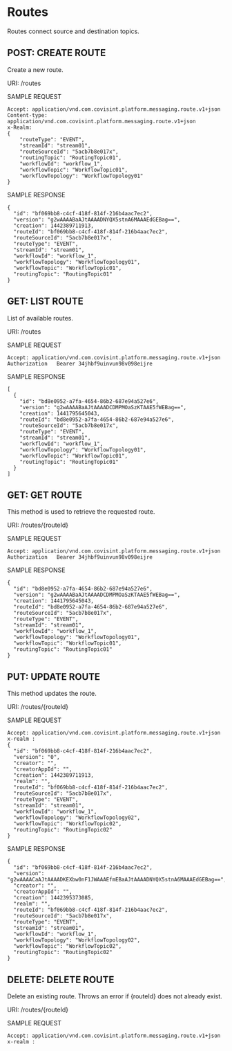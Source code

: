# Routes
Routes connect source and destination topics.

## POST: CREATE ROUTE
Create a new route.

URI: /routes

SAMPLE REQUEST
```
Accept: application/vnd.com.covisint.platform.messaging.route.v1+json
Content-type: application/vnd.com.covisint.platform.messaging.route.v1+json
x-Realm: 
{
  	"routeType": "EVENT",
  	"streamId": "stream01",
  	"routeSourceId": "5acb7b8e017x",
  	"routingTopic": "RoutingTopic01",
  	"workflowId": "workflow_1",
  	"workflowTopic": "WorkflowTopic01",
  	"workflowTopology": "WorkflowTopology01"
}
```
SAMPLE RESPONSE
```
{
  "id": "bf069bb8-c4cf-418f-814f-216b4aac7ec2",
  "version": "g2wAAAABaAJtAAAADNYQX5stnA6MAAAEdGEBag==",
  "creation": 1442389711913,
  "routeId": "bf069bb8-c4cf-418f-814f-216b4aac7ec2",
  "routeSourceId": "5acb7b8e017x",
  "routeType": "EVENT",
  "streamId": "stream01",
  "workflowId": "workflow_1",
  "workflowTopology": "WorkflowTopology01",
  "workflowTopic": "WorkflowTopic01",
  "routingTopic": "RoutingTopic01"
}
```

## GET: LIST ROUTE
List of available routes.

URI: /routes

SAMPLE REQUEST
```
Accept: application/vnd.com.covisint.platform.messaging.route.v1+json
Authorization	Bearer 34jhbf9uinvun98v098eijre
```
SAMPLE RESPONSE
```
[
  {
    "id": "bd8e0952-a7fa-4654-86b2-687e94a527e6",
    "version": "g2wAAAABaAJtAAAADCDMPMOaSzKTAAE5fWEBag==",
    "creation": 1441795645043,
    "routeId": "bd8e0952-a7fa-4654-86b2-687e94a527e6",
    "routeSourceId": "5acb7b8e017x",
    "routeType": "EVENT",
    "streamId": "stream01",
    "workflowId": "workflow_1",
    "workflowTopology": "WorkflowTopology01",
    "workflowTopic": "WorkflowTopic01",
    "routingTopic": "RoutingTopic01"
  }
]
```
## GET: GET ROUTE
This method is used to retrieve the requested route.

URI: /routes/{routeId}

SAMPLE REQUEST
```
Accept: application/vnd.com.covisint.platform.messaging.route.v1+json
Authorization	Bearer 34jhbf9uinvun98v098eijre
```
SAMPLE RESPONSE
```
{
  "id": "bd8e0952-a7fa-4654-86b2-687e94a527e6",
  "version": "g2wAAAABaAJtAAAADCDMPMOaSzKTAAE5fWEBag==",
  "creation": 1441795645043,
  "routeId": "bd8e0952-a7fa-4654-86b2-687e94a527e6",
  "routeSourceId": "5acb7b8e017x",
  "routeType": "EVENT",
  "streamId": "stream01",
  "workflowId": "workflow_1",
  "workflowTopology": "WorkflowTopology01",
  "workflowTopic": "WorkflowTopic01",
  "routingTopic": "RoutingTopic01"
}
```
## PUT: UPDATE ROUTE
This method updates the route.

URI: /routes/{routeId}

SAMPLE REQUEST
```
Accept: application/vnd.com.covisint.platform.messaging.route.v1+json
x-realm : 
{
  "id": "bf069bb8-c4cf-418f-814f-216b4aac7ec2",
  "version": "0",
  "creator": "",
  "creatorAppId": "",
  "creation": 1442389711913,
  "realm": "",
  "routeId": "bf069bb8-c4cf-418f-814f-216b4aac7ec2",
  "routeSourceId": "5acb7b8e017x",
  "routeType": "EVENT",
  "streamId": "stream01",
  "workflowId": "workflow_1",
  "workflowTopology": "WorkflowTopology02",
  "workflowTopic": "WorkflowTopic02",
  "routingTopic": "RoutingTopic02"
}
```
SAMPLE RESPONSE
```
{
  "id": "bf069bb8-c4cf-418f-814f-216b4aac7ec2",
  "version": "g2wAAAACaAJtAAAADKEXbw0nF1JWAAAEfmEBaAJtAAAADNYQX5stnA6MAAAEdGEBag==",
  "creator": "",
  "creatorAppId": "",
  "creation": 1442395373085,
  "realm": "",
  "routeId": "bf069bb8-c4cf-418f-814f-216b4aac7ec2",
  "routeSourceId": "5acb7b8e017x",
  "routeType": "EVENT",
  "streamId": "stream01",
  "workflowId": "workflow_1",
  "workflowTopology": "WorkflowTopology02",
  "workflowTopic": "WorkflowTopic02",
  "routingTopic": "RoutingTopic02"
}
```
## DELETE: DELETE ROUTE
Delete an existing route. Throws an error if {routeId} does not already exist.

URI: /routes/{routeId}

SAMPLE REQUEST
```
Accept: application/vnd.com.covisint.platform.messaging.route.v1+json
x-realm : 
```
